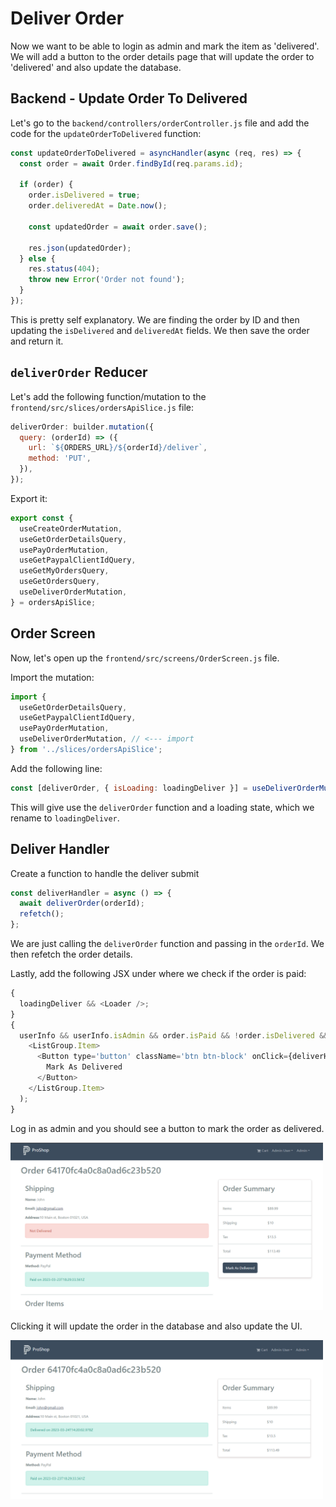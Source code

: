 # Deliver Order

Now we want to be able to login as admin and mark the item as 'delivered'. We will add a button to the order details page that will update the order to 'delivered' and also update the database.

## Backend - Update Order To Delivered

Let's go to the `backend/controllers/orderController.js` file and add the code for the `updateOrderToDelivered` function:

```js
const updateOrderToDelivered = asyncHandler(async (req, res) => {
  const order = await Order.findById(req.params.id);

  if (order) {
    order.isDelivered = true;
    order.deliveredAt = Date.now();

    const updatedOrder = await order.save();

    res.json(updatedOrder);
  } else {
    res.status(404);
    throw new Error('Order not found');
  }
});
```

This is pretty self explanatory. We are finding the order by ID and then updating the `isDelivered` and `deliveredAt` fields. We then save the order and return it.

## `deliverOrder` Reducer

Let's add the following function/mutation to the `frontend/src/slices/ordersApiSlice.js` file:

```js
deliverOrder: builder.mutation({
  query: (orderId) => ({
    url: `${ORDERS_URL}/${orderId}/deliver`,
    method: 'PUT',
  }),
});
```

Export it:

```js
export const {
  useCreateOrderMutation,
  useGetOrderDetailsQuery,
  usePayOrderMutation,
  useGetPaypalClientIdQuery,
  useGetMyOrdersQuery,
  useGetOrdersQuery,
  useDeliverOrderMutation,
} = ordersApiSlice;
```

## Order Screen

Now, let's open up the `frontend/src/screens/OrderScreen.js` file.

Import the mutation:

```js
import {
  useGetOrderDetailsQuery,
  useGetPaypalClientIdQuery,
  usePayOrderMutation,
  useDeliverOrderMutation, // <--- import
} from '../slices/ordersApiSlice';
```

Add the following line:

```js
const [deliverOrder, { isLoading: loadingDeliver }] = useDeliverOrderMutation();
```

This will give use the `deliverOrder` function and a loading state, which we rename to `loadingDeliver`.

## Deliver Handler

Create a function to handle the deliver submit

```js
const deliverHandler = async () => {
  await deliverOrder(orderId);
  refetch();
};
```

We are just calling the `deliverOrder` function and passing in the `orderId`. We then refetch the order details.

Lastly, add the following JSX under where we check if the order is paid:

```js
{
  loadingDeliver && <Loader />;
}
{
  userInfo && userInfo.isAdmin && order.isPaid && !order.isDelivered && (
    <ListGroup.Item>
      <Button type='button' className='btn btn-block' onClick={deliverHandler}>
        Mark As Delivered
      </Button>
    </ListGroup.Item>
  );
}
```

Log in as admin and you should see a button to mark the order as delivered.

<img src="./images/ordersscreen2.png" width="500" />

Clicking it will update the order in the database and also update the UI.

<img src="./images/ordersscreen3.png" width="500" />
